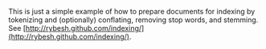 This is just a simple example of how to prepare documents for indexing by tokenizing and (optionally) conflating, removing stop words, and stemming. See [http://rybesh.github.com/indexing/](http://rybesh.github.com/indexing/).
